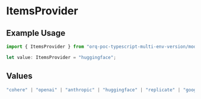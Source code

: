 # ItemsProvider

## Example Usage

```typescript
import { ItemsProvider } from "orq-poc-typescript-multi-env-version/models/operations";

let value: ItemsProvider = "huggingface";
```

## Values

```typescript
"cohere" | "openai" | "anthropic" | "huggingface" | "replicate" | "google" | "google-ai" | "azure" | "aws" | "anyscale" | "perplexity" | "groq" | "fal" | "leonardoai" | "nvidia"
```